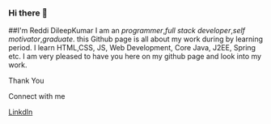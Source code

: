 ### Hi there 👋
##I'm Reddi DileepKumar
I am an _programmer_,_full stack developer_,_self motivator_,_graduate_. this Github page is all about my work during by learning period. I learn HTML,CSS, JS, Web Development, Core Java, J2EE, Spring etc. I am very pleased to have you here on my github page and look into my work. 

Thank You 

Connect with me

<a href="https://www.linkedin.com/in/reddi-dileepkumar-5424621ba/">LinkdIn</a>


<!--
**dileep011/dileep011** is a ✨ _special_ ✨ repository because its `README.md` (this file) appears on your GitHub profile.

Here are some ideas to get you started:

- 🔭 I’m currently working on ...
- 🌱 I’m currently learning ...
- 👯 I’m looking to collaborate on ...
- 🤔 I’m looking for help with ...
- 💬 Ask me about ...
- 📫 How to reach me: ...
- 😄 Pronouns: ...
- ⚡ Fun fact: ...
-->
